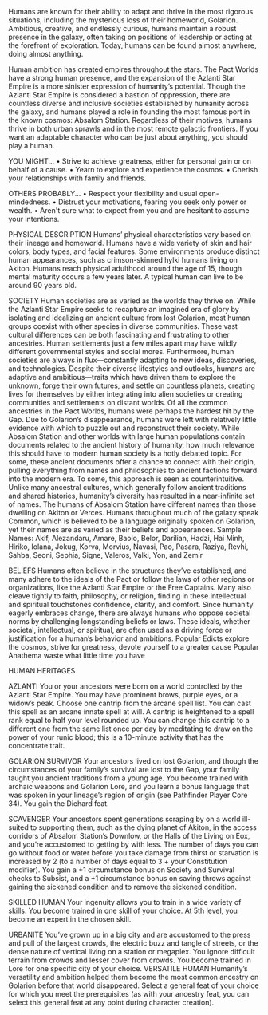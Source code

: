 Humans are known for their ability to adapt and thrive in the most rigorous situations, including the
mysterious loss of their homeworld, Golarion. Ambitious, creative, and endlessly curious, humans
maintain a robust presence in the galaxy, often taking on positions of leadership or acting at the
forefront of exploration. Today, humans can be found almost anywhere, doing almost anything.

Human ambition has created empires throughout the stars. The Pact Worlds
have a strong human presence, and the expansion of the Azlanti Star
Empire is a more sinister expression of humanity’s potential. Though the Azlanti
Star Empire is considered a bastion of oppression, there are countless diverse and
inclusive societies established by humanity across the galaxy, and humans played
a role in founding the most famous port in the known cosmos: Absalom Station.
Regardless of their motives, humans thrive in both urban sprawls and in the most
remote galactic frontiers.
If you want an adaptable character who can be just about anything, you should
play a human.

YOU MIGHT...
• Strive to achieve greatness, either for personal gain or
on behalf of a cause.
• Yearn to explore and experience the cosmos.
• Cherish your relationships with family and friends.

OTHERS PROBABLY...
• Respect your flexibility and usual open-mindedness.
• Distrust your motivations, fearing you seek only
power or wealth.
• Aren't sure what to expect from you and are hesitant
to assume your intentions.

PHYSICAL DESCRIPTION
Humans’ physical characteristics vary based on their lineage and homeworld.
Humans have a wide variety of skin and hair colors, body types, and facial features.
Some environments produce distinct human appearances, such as crimson-skinned
hylki humans living on Akiton.
Humans reach physical adulthood around the age of 15, though mental maturity
occurs a few years later. A typical human can live to be around 90 years old.


SOCIETY
Human societies are as varied as the worlds they thrive on. While the Azlanti Star
Empire seeks to recapture an imagined era of glory by isolating and idealizing an
ancient culture from lost Golarion, most human groups coexist with other
species in diverse communities. These vast cultural differences can be both
fascinating and frustrating to other ancestries. Human settlements just a few
miles apart may have wildly different governmental styles and social mores.
Furthermore, human societies are always in flux—constantly
adapting to new ideas, discoveries, and technologies. Despite
their diverse lifestyles and outlooks, humans are adaptive
and ambitious—traits which have driven them to explore the
unknown, forge their own futures, and settle on countless
planets, creating lives for themselves by either integrating
into alien societies or creating communities and settlements
on distant worlds.
Of all the common ancestries in the Pact Worlds, humans
were perhaps the hardest hit by the Gap. Due to Golarion’s
disappearance, humans were left with relatively little
evidence with which to puzzle out and reconstruct their
society. While Absalom Station and other worlds with large
human populations contain documents related to the ancient
history of humanity, how much relevance this should have
to modern human society is a hotly debated topic. For some,
these ancient documents offer a chance to connect with their
origin, pulling everything from names and philosophies to
ancient factions forward into the modern era. To some, this
approach is seen as counterintuitive.
Unlike many ancestral cultures, which generally follow
ancient traditions and shared histories, humanity’s diversity
has resulted in a near-infinite set of names. The humans of
Absalom Station have different names than those dwelling
on Akiton or Verces. Humans throughout much of the galaxy
speak Common, which is believed to be a language originally
spoken on Golarion, yet their names are as varied as their
beliefs and appearances.
Sample Names: Akif, Alezandaru, Amare, Baolo, Belor,
Darilian, Hadzi, Hai Minh, Hiriko, Iolana, Jokug, Korva,
Morvius, Navasi, Pao, Pasara, Raziya, Revhi, Sahba, Seoni,
Sephia, Signe, Valeros, Valki, Yon, and Zemir

BELIEFS
Humans often believe in the structures they’ve established,
and many adhere to the ideals of the Pact or follow the
laws of other regions or organizations, like the Azlanti Star
Empire or the Free Captains. Many also cleave tightly to
faith, philosophy, or religion, finding in these intellectual and
spiritual touchstones confidence, clarity, and comfort. Since
humanity eagerly embraces change, there are always humans
who oppose societal norms by challenging longstanding
beliefs or laws. These ideals, whether societal, intellectual, or
spiritual, are often used as a driving force or justification for a
human’s behavior and ambitions.
Popular Edicts explore the cosmos, strive for greatness,
devote yourself to a greater cause
Popular Anathema waste what little time you have

HUMAN HERITAGES


AZLANTI
You or your ancestors were born on a world controlled by the
Azlanti Star Empire. You may have prominent brows, purple
eyes, or a widow’s peak. Choose one cantrip from the arcane
spell list. You can cast this spell as an arcane innate spell at
will. A cantrip is heightened to a spell rank equal to half your
level rounded up. You can change this cantrip to a different
one from the same list once per day by meditating to draw on
the power of your runic blood; this is a 10-minute activity that
has the concentrate trait.


GOLARION SURVIVOR
Your ancestors lived on lost Golarion, and though the
circumstances of your family’s survival are lost to the Gap,
your family taught you ancient traditions from a young age.
You become trained with archaic weapons and Golarion Lore,
and you learn a bonus language that was spoken in your
lineage’s region of origin (see Pathfinder Player Core 34). You
gain the Diehard feat.


SCAVENGER
Your ancestors spent generations scraping by on a world ill-
suited to supporting them, such as the dying planet of Akiton,
in the access corridors of Absalom Station’s Downlow, or the
Halls of the Living on Eox, and you’re accustomed to getting
by with less. The number of days you can go without food
or water before you take damage from thirst or starvation
is increased by 2 (to a number of days equal to 3 + your
Constitution modifier). You gain a +1 circumstance bonus on
Society and Survival checks to Subsist, and a +1 circumstance
bonus on saving throws against gaining the sickened condition
and to remove the sickened condition.


SKILLED HUMAN
Your ingenuity allows you to train in a wide variety of skills.
You become trained in one skill of your choice. At 5th level,
you become an expert in the chosen skill.


URBANITE
You’ve grown up in a big city and are accustomed to the press
and pull of the largest crowds, the electric buzz and tangle
of streets, or the dense nature of vertical living on a station
or megaplex. You ignore difficult terrain from crowds and
lesser cover from crowds. You become trained in Lore for one
specific city of your choice.
VERSATILE HUMAN
Humanity’s versatility and ambition helped them become
the most common ancestry on Golarion before that world
disappeared. Select a general feat of your choice for which
you meet the prerequisites (as with your ancestry feat, you
can select this general feat at any point during character
creation).
